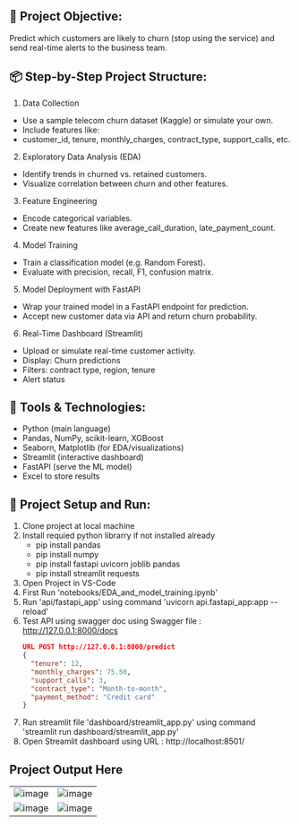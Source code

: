 ## 🎯 Project Objective:
Predict which customers are likely to churn (stop using the service) and send real-time alerts to the business team.

## 📦 Step-by-Step Project Structure:
1. Data Collection
- Use a sample telecom churn dataset (Kaggle) or simulate your own.
- Include features like:
- customer_id, tenure, monthly_charges, contract_type, support_calls, etc.

2. Exploratory Data Analysis (EDA)
- Identify trends in churned vs. retained customers.
- Visualize correlation between churn and other features.
    
3. Feature Engineering
- Encode categorical variables.
- Create new features like average_call_duration, late_payment_count.

4. Model Training
- Train a classification model (e.g. Random Forest).
- Evaluate with precision, recall, F1, confusion matrix.

5. Model Deployment with FastAPI
- Wrap your trained model in a FastAPI endpoint for prediction.
- Accept new customer data via API and return churn probability.

6. Real-Time Dashboard (Streamlit)
- Upload or simulate real-time customer activity.
- Display: Churn predictions
- Filters: contract type, region, tenure
- Alert status


## 🔧 Tools & Technologies:
- Python (main language)
- Pandas, NumPy, scikit-learn, XGBoost
- Seaborn, Matplotlib (for EDA/visualizations)
- Streamlit (interactive dashboard)
- FastAPI (serve the ML model)
- Excel to store results

## 🔧 Project Setup and Run:
1. Clone project at local machine
2. Install requied python librarry if not installed already
   - pip install pandas
   - pip install numpy
   - pip install fastapi uvicorn joblib pandas
   - pip install streamlit requests
3. Open Project in VS-Code
4. First Run 'notebooks/EDA_and_model_training.ipynb'
5. Run 'api/fastapi_app' using command 'uvicorn api.fastapi_app:app --reload'
6. Test API using swagger doc using Swagger file : http://127.0.0.1:8000/docs
   ```json
   URL POST http://127.0.0.1:8000/predict
   {
     "tenure": 12,
     "monthly_charges": 75.50,
     "support_calls": 3,
     "contract_type": "Month-to-month",
     "payment_method": "Credit card"
   }
8. Run streamlit file 'dashboard/streamlit_app.py' using command 'streamlit run dashboard/streamlit_app.py'
9. Open Streamlit dashboard using URL : http://localhost:8501/

## Project Output Here
|   |  |
|----------|----------|
| ![image](https://github.com/user-attachments/assets/171a9a1f-ca1e-496a-bf8c-3a71bc8570c7) | ![image](https://github.com/user-attachments/assets/733dd6f9-3edd-4285-8072-217c79594681) |
| ![image](https://github.com/user-attachments/assets/006a34b0-f07a-4b40-9fb5-9f2937d01fef) | ![image](https://github.com/user-attachments/assets/1badb49d-967b-411f-9bd2-fcd64bdfcb8e) |





